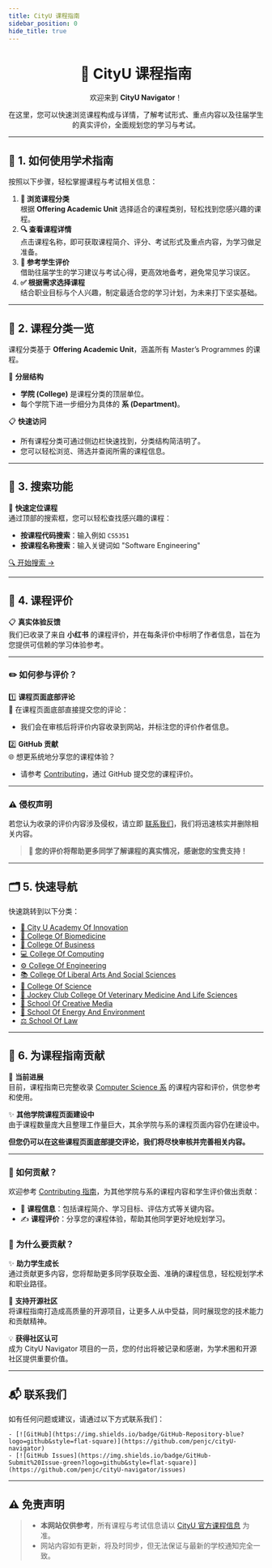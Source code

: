 ```yaml
---
title: CityU 课程指南
sidebar_position: 0
hide_title: true
---
```


<div align="center">
  <h1>📘 <strong>CityU 课程指南</strong></h1>
  <p>欢迎来到 <strong>CityU Navigator</strong>！</p>
  <p>在这里，您可以快速浏览课程构成与详情，了解考试形式、重点内容以及往届学生的真实评价，全面规划您的学习与考试。</p>
</div>

---

## 🚀 **1. 如何使用学术指南**

按照以下步骤，轻松掌握课程与考试相关信息：

1. **📂 浏览课程分类**  
   根据 **Offering Academic Unit** 选择适合的课程类别，轻松找到您感兴趣的课程。
2. **🔍 查看课程详情**  
   点击课程名称，即可获取课程简介、评分、考试形式及重点内容，为学习做足准备。
3. **📝 参考学生评价**  
   借助往届学生的学习建议与考试心得，更高效地备考，避免常见学习误区。
4. **✅ 根据需求选择课程**  
   结合职业目标与个人兴趣，制定最适合您的学习计划，为未来打下坚实基础。

---

## 📑 **2. 课程分类一览**

课程分类基于 **Offering Academic Unit**，涵盖所有 Master’s Programmes 的课程。

📂 **分层结构**
- **学院 (College)** 是课程分类的顶层单位。
- 每个学院下进一步细分为具体的 **系 (Department)**。

📋 **快速访问**
- 所有课程分类可通过侧边栏快速找到，分类结构简洁明了。
- 您可以轻松浏览、筛选并查阅所需的课程信息。
---

## 🔎 **3. 搜索功能**

🎯 **快速定位课程**  
通过顶部的搜索框，您可以轻松查找感兴趣的课程：
- **按课程代码搜索**：输入例如 `CS5351`
- **按课程名称搜索**：输入关键词如 "Software Engineering"
 
[🔍 开始搜索 →](#)

---

## 💬 **4. 课程评价**

📋 **真实体验反馈**  
我们已收录了来自 **小红书** 的课程评价，并在每条评价中标明了作者信息，旨在为您提供可信赖的学习体验参考。

---

### **✏️ 如何参与评价？**

1️⃣ **课程页面底部评论**  
💬 在课程页面底部直接提交您的评论：
- 我们会在审核后将评价内容收录到网站，并标注您的评价作者信息。

2️⃣ **GitHub 贡献**  
🌐 想更系统地分享您的课程体验？
- 请参考 [Contributing](https://penjc.github.io/cityU-navigator/contributing)，通过 GitHub 提交您的课程评价。

---

### **⚠️ 侵权声明**
若您认为收录的评价内容涉及侵权，请立即 [联系我们](https://github.com/penjc/cityU-navigator/issues)，我们将迅速核实并删除相关内容。

> **🌟 您的评价将帮助更多同学了解课程的真实情况，感谢您的宝贵支持！**
---

## 🗂 **5. 快速导航**

快速跳转到以下分类：

- [📘 City U Academy Of Innovation](https://penjc.github.io/cityU-navigator/docs/category/city-u-academy-of-innovation)
- [🔬 College Of Biomedicine](https://penjc.github.io/cityU-navigator/docs/category/college-of-biomedicine)
- [💼 College Of Business](https://penjc.github.io/cityU-navigator/docs/category/college-of-business)
- [💻 College Of Computing](https://penjc.github.io/cityU-navigator/docs/category/college-of-computing)
- [⚙️ College Of Engineering](https://penjc.github.io/cityU-navigator/docs/category/college-of-engineering)
- [📚 College Of Liberal Arts And Social Sciences](https://penjc.github.io/cityU-navigator/docs/category/college-of-liberal-arts-and-social-sciences)
- [🔢 College Of Science](https://penjc.github.io/cityU-navigator/docs/category/college-of-science)
- [🐾 Jockey Club College Of Veterinary Medicine And Life Sciences](https://penjc.github.io/cityU-navigator/docs/category/jockey-club-college-of-veterinary-medicine-and-life-sciences)
- [🎨 School Of Creative Media](https://penjc.github.io/cityU-navigator/docs/category/school-of-creative-media)
- [🌱 School Of Energy And Environment](https://penjc.github.io/cityU-navigator/docs/category/school-of-energy-and-environment)
- [⚖️ School Of Law](https://penjc.github.io/cityU-navigator/docs/category/school-of-law)


---

## 🌟 **6. 为课程指南贡献**

📘 **当前进展**  
目前，课程指南已完整收录 [Computer Science 系](https://penjc.github.io/cityU-navigator/docs/category/department-of-computer-science) 的课程内容和评价，供您参考和使用。

✨ **其他学院课程页面建设中**  
由于课程数量庞大且整理工作量巨大，其余学院与系的课程页面内容仍在建设中。

**但您仍可以在这些课程页面底部提交评论，我们将尽快审核并完善相关内容。**

---

###  **📢 如何贡献？**

欢迎参考 [Contributing 指南](https://penjc.github.io/cityU-navigator/contributing)，为其他学院与系的课程内容和学生评价做出贡献：
- 📝 **课程信息**：包括课程简介、学习目标、评估方式等关键内容。
- ✍️ **课程评价**：分享您的课程体验，帮助其他同学更好地规划学习。

### 🎯 **为什么要贡献？**

✨ **助力学生成长**  
通过贡献更多内容，您将帮助更多同学获取全面、准确的课程信息，轻松规划学术和职业路径。

🌟 **支持开源社区**  
将课程指南打造成高质量的开源项目，让更多人从中受益，同时展现您的技术能力和贡献精神。

💡 **获得社区认可**  
成为 CityU Navigator 项目的一员，您的付出将被记录和感谢，为学术圈和开源社区提供重要价值。

---

## 📬 **联系我们**

如有任何问题或建议，请通过以下方式联系我们：

    - [![GitHub](https://img.shields.io/badge/GitHub-Repository-blue?logo=github&style=flat-square)](https://github.com/penjc/cityU-navigator)
    - [![GitHub Issues](https://img.shields.io/badge/GitHub-Submit%20Issue-green?logo=github&style=flat-square)](https://github.com/penjc/cityU-navigator/issues)
---

## ⚠️ **免责声明**

> - **本网站仅供参考**，所有课程与考试信息请以 [CityU 官方课程信息](https://www.cityu.edu.hk) 为准。
> - 网站内容如有更新，将及时同步，但无法保证与最新的学校通知完全一致。